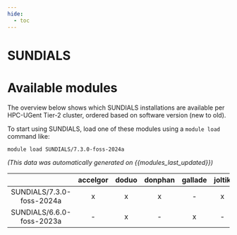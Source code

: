 ```yaml
---
hide:
  - toc
---
```


SUNDIALS
========

# Available modules


The overview below shows which SUNDIALS installations are available per HPC-UGent Tier-2 cluster, ordered based on software version (new to old).

To start using SUNDIALS, load one of these modules using a `module load` command like:

```shell
module load SUNDIALS/7.3.0-foss-2024a
```

*(This data was automatically generated on {{modules_last_updated}})*

| |accelgor|doduo|donphan|gallade|joltik|litleo|shinx|
| :---: | :---: | :---: | :---: | :---: | :---: | :---: | :---: |
|SUNDIALS/7.3.0-foss-2024a|x|x|x|-|x|x|x|
|SUNDIALS/6.6.0-foss-2023a|-|x|-|x|-|x|x|
